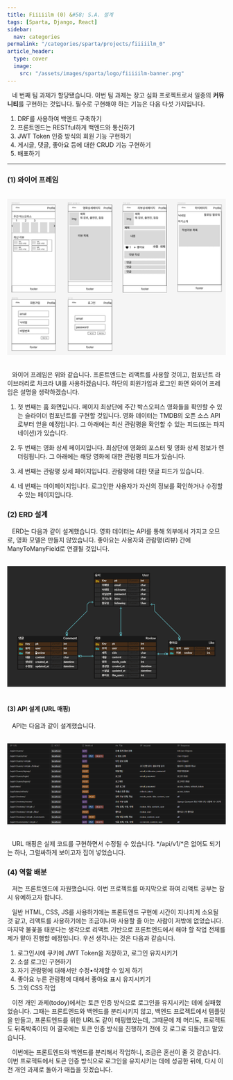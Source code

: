 ```yaml
---
title: Fiiiiilm (0) &#58; S.A. 설계
tags: [Sparta, Django, React]
sidebar:
  nav: categories
permalink: "/categories/sparta/projects/fiiiiilm_0"
article_header:
  type: cover
  image:
    src: "/assets/images/sparta/logo/fiiiiilm-banner.png"
---
```


<div class="article__content" markdown="1">

&ensp; 네 번째 팀 과제가 할당됐습니다. 이번 팀 과제는 장고 심화 프로젝트로서 일종의 **커뮤니티**를 구현하는 것입니다. 필수로 구현해야 하는 기능은 다음 다섯 가지입니다.

1. DRF를 사용하여 백엔드 구축하기
2. 프론트엔드는 RESTful하게 백엔드와 통신하기
3. JWT Token 인증 방식의 회원 기능 구현하기
4. 게시글, 댓글, 좋아요 등에 대한 CRUD 기능 구현하기
5. 배포하기

---

### (1) 와이어 프레임

<br/>

<div align="center">
<img src="/assets/images/sparta/projects/fiiiiilm_1.png" width=600/>
</div>

<br/>

&ensp; 와이어 프레임은 위와 같습니다. 프론트엔드는 리액트를 사용할 것이고, 컴포넌트 라이브러리로 차크라 UI를 사용하겠습니다. 하단의 회원가입과 로그인 화면 와이어 프레임은 설명을 생략하겠습니다.

1. 첫 번째는 홈 화면입니다. 페이지 최상단에 주간 박스오피스 영화들을 확인할 수 있는 슬라이더 컴포넌트를 구현할 것입니다. 영화 데이터는 TMDB의 오픈 소스 API로부터 얻을 예정입니다. 그 아래에는 최신 관람평을 확인할 수 있는 피드(또는 파지네이션)가 있습니다.

2. 두 번째는 영화 상세 페이지입니다. 최상단에 영화의 포스터 및 영화 상세 정보가 렌더링됩니다. 그 아래에는 해당 영화에 대한 관람평 피드가 있습니다.

3. 세 번째는 관람평 상세 페이지입니다. 관람평에 대한 댓글 피드가 있습니다.

4. 네 번째는 마이페이지입니다. 로그인한 사용자가 자신의 정보를 확인하거나 수정할 수 있는 페이지입니다.

### (2) ERD 설계

&ensp; ERD는 다음과 같이 설계했습니다. 영화 데이터는 API를 통해 외부에서 가지고 오므로, 영화 모델은 만들지 않았습니다. 좋아요는 사용자와 관람평(리뷰) 간에 ManyToManyField로 연결될 것입니다.

<br/>

<div align="center">
<img src="/assets/images/sparta/projects/fiiiiilm_2.png" width=600/>
</div>

<br/>

#### (3) API 설계 (URL 매핑)

&ensp; API는 다음과 같이 설계했습니다.

<br/>

<div align="center">
<img src="/assets/images/sparta/projects/fiiiiilm_3.png" />
</div>

<br/>

&ensp; URL 매핑은 실제 코드를 구현하면서 수정될 수 있습니다. */api/v1/*은 없어도 되기는 하나, 그럴싸하게 보이고자 집어 넣었습니다.

### (4) 역할 배분

&ensp; 저는 프론트엔드에 자원했습니다. 이번 프로젝트를 마지막으로 하여 리액트 공부는 잠시 유예하고자 합니다.

&ensp; 일반 HTML, CSS, JS를 사용하기에는 프론트엔드 구현에 시간이 지나치게 소요될 것 같고, 리액트를 사용하기에는 조금이나마 사용할 줄 아는 사람이 저밖에 없었습니다. 마지막 불꽃을 태운다는 생각으로 리액트 기반으로 프론트엔드에서 해야 할 작업 전체를 제가 맡아 진행할 예정입니다. 우선 생각나는 것은 다음과 같습니다.

1. 로그인시에 쿠키에 JWT Token을 저장하고, 로그인 유지시키기
2. 소셜 로그인 구현하기
3. 자기 관람평에 대해서만 수정•삭제할 수 있게 하기
4. 좋아요 누른 관람평에 대해서 좋아요 표시 유지시키기
5. 그외 CSS 작업

&ensp; 이전 개인 과제(todoy)에서는 토큰 인증 방식으로 로그인을 유지시키는 데에 실패했었습니다. 그때는 프론트엔드와 백엔드를 분리시키지 않고, 백엔드 프로젝트에서 템플릿을 만들고, 프론트엔드를 위한 URL도 같이 매핑했었는데, 그때문에 제 머리도, 프로젝트도 뒤죽박죽이되 어 결국에는 토큰 인증 방식을 진행하기 전에 깃 로그로 되돌리고 말았습니다.

&ensp; 이번에는 프론트엔드와 백엔드를 분리해서 작업하니, 조금은 혼선이 줄 것 같습니다. 이번 프로젝트에서 토큰 인증 방식으로 로그인을 유지시키는 데에 성공한 뒤에, 다시 이전 개인 과제로 돌아가 매듭을 짓겠습니다.

</div>
